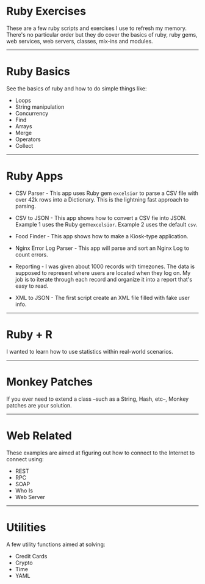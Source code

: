 Ruby Exercises
=

These are a few ruby scripts and exercises I use to refresh my memory.  There's no particular order but they do cover the basics of ruby, ruby gems, web services, web servers, classes, mix-ins and modules. 


---


# Ruby Basics

See the basics of ruby and how to do simple things like:

- Loops
- String manipulation
- Concurrency
- Find
- Arrays
- Merge
- Operators
- Collect


---


# Ruby Apps


* CSV Parser - This app uses Ruby gem ```excelsior``` to parse a CSV file with over 42k rows into a Dictionary.  This is the lightning fast approach to parsing.

* CSV to JSON - This app shows how to convert a CSV fie into JSON.  Example 1 uses the Ruby gem```excelsior```. Example 2 uses the default ```csv```.

* Food Finder - This app shows how to make a Kiosk-type application. 

* Nginx Error Log Parser - This app will parse and sort an Nginx Log to count errors.

* Reporting - I was given about 1000 records with timezones.  The data is supposed to represent where users are located when they log on.  My job is to iterate through each record and organize it into a report that's easy to read.  

* XML to JSON - The first script create an XML file filled with fake user info.


---


# Ruby + R

I wanted to learn how to use statistics within real-world scenarios. 


---


# Monkey Patches

If you ever need to extend a class –such as a String, Hash, etc–, Monkey patches are your solution.


---


# Web Related

These examples are aimed at figuring out how to connect to the Internet to connect using:

- REST
- RPC
- SOAP
- Who Is
- Web Server


---


# Utilities


A few utility functions aimed at solving:

- Credit Cards
- Crypto
- Time
- YAML
